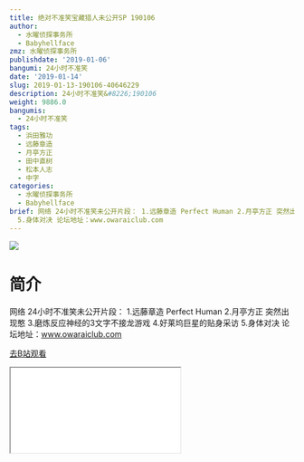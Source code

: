 ```yaml
---
title: 绝对不准笑宝藏猎人未公开SP 190106
author:
  - 水曜侦探事务所
  - Babyhellface
zmz: 水曜侦探事务所
publishdate: '2019-01-06'
bangumi: 24小时不准笑
date: '2019-01-14'
slug: 2019-01-13-190106-40646229
description: 24小时不准笑&#8226;190106
weight: 9886.0
bangumis:
  - 24小时不准笑
tags:
  - 浜田雅功
  - 远藤章造
  - 月亭方正
  - 田中直树
  - 松本人志
  - 中字
categories:
  - 水曜侦探事务所
  - Babyhellface
brief: 网络 24小时不准笑未公开片段： 1.远藤章造 Perfect Human 2.月亭方正 突然出现憨 3.磨炼反应神经的3文字不接龙游戏 4.好莱坞巨星的贴身采访
  5.身体对决 论坛地址：www.owaraiclub.com
---
```

![](https://i.imgur.com/DiUhd6b.jpg)
# 简介  
网络
24小时不准笑未公开片段：
1.远藤章造 Perfect Human 
2.月亭方正 突然出现憨 
3.磨炼反应神经的3文字不接龙游戏 
4.好莱坞巨星的贴身采访 
5.身体对决
论坛地址：www.owaraiclub.com  

[去B站观看](https://www.bilibili.com/video/av40646229/)
<div class ="resp-container"><iframe class="testiframe" src="//player.bilibili.com/player.html?aid=40646229"", scrolling="no", allowfullscreen="true" > </iframe></div> 
